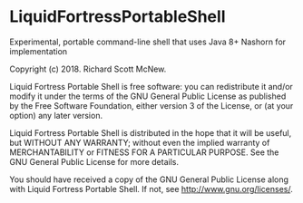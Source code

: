 # LiquidFortressPortableShell
Experimental, portable command-line shell that uses Java 8+ Nashorn for implementation

Copyright (c) 2018.  Richard Scott McNew.

Liquid Fortress Portable Shell is free software: you can redistribute
it and/or modify it under the terms of the GNU General Public License
as published by the Free Software Foundation, either version 3 of the
License, or (at your option) any later version.

Liquid Fortress Portable Shell is distributed in the hope that it will
be useful, but WITHOUT ANY WARRANTY; without even the implied
warranty of MERCHANTABILITY or FITNESS FOR A PARTICULAR PURPOSE.
See the GNU General Public License for more details.

You should have received a copy of the GNU General Public License
along with Liquid Fortress Portable Shell.
If not, see <http://www.gnu.org/licenses/>.
